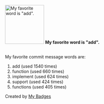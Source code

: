 <img src="https://my-badges.github.io/my-badges/favorite-word.png" alt="My favorite word is &quot;add&quot;." title="My favorite word is &quot;add&quot;." width="128">
<strong>My favorite word is &quot;add&quot;.</strong>
<br><br>

My favorite commit message words are:

1. add (used 1540 times)
2. function (used 660 times)
3. implement (used 624 times)
4. support (used 424 times)
5. functions (used 405 times)


Created by <a href="https://github.com/my-badges/my-badges">My Badges</a>
